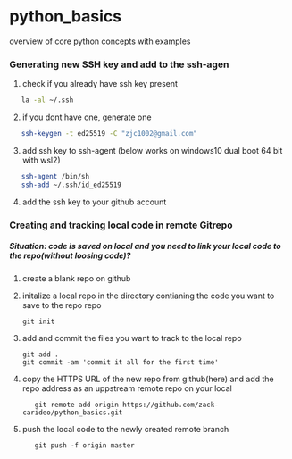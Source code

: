 # python_basics
overview of core python concepts with examples

### Generating new SSH key and add to the ssh-agen
  1. check if you already have ssh key present 
  ```bash
     la -al ~/.ssh
  ```
  2. if you dont have one, generate one 
  ```bash
     ssh-keygen -t ed25519 -C "zjc1002@gmail.com"
  ```
  3. add ssh key to ssh-agent (below works on windows10 dual boot 64 bit with wsl2) 
  ```bash
     ssh-agent /bin/sh
     ssh-add ~/.ssh/id_ed25519
  ```
  4. add the ssh key to your github account 
 
 
### Creating and tracking local code in remote Gitrepo
##### Situation: code is saved on local and you need to link your local code to the repo(without loosing code)? 
  1. create a blank repo on github
  2. initalize a local repo in the directory contianing the code you want to save to the repo repo
      ```gitbash 
      git init
      ```
  4. add and commit the files you want to track to the local repo 
      ```gitbash
      git add . 
      git commit -am 'commit it all for the first time'
      ```
  5. copy the HTTPS URL of the new repo from github(here) and add the repo address as an uppstream remote repo on your local 
      ```gitbash
         git remote add origin https://github.com/zack-carideo/python_basics.git
      ```
      
  5. push the local code to the newly created remote branch 
      ```gitbash
         git push -f origin master
      ```
